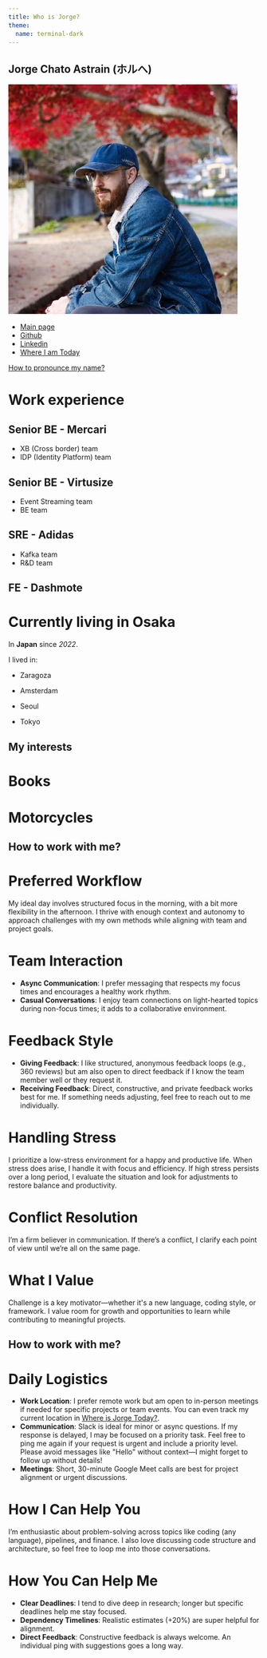 ```yaml
---
title: Who is Jorge?
theme:
  name: terminal-dark
---
```


Jorge Chato Astrain (ホルへ)
---
<!-- column_layout: [1, 1] -->
<!-- column: 0 -->
![](./profile.jpeg)

* [Main page](https://jorgechato.com)
* [Github](https://github.com/jorgechato)
* [Linkedin](https://www.linkedin.com/in/jorgechato/)
* [Where I am Today](https://whereisjorge.today/)

[How to pronounce my name?](https://www.youtube.com/watch?v=rN8GGnbOBYI)
<!-- column: 1 -->
# Work experience
## Senior BE - Mercari
* XB (Cross border) team
* IDP (Identity Platform) team
## Senior BE - Virtusize
* Event Streaming team
* BE team
## SRE - Adidas
* Kafka team
* R&D team
## FE - Dashmote

<!-- reset_layout -->
# Currently living in Osaka

In **Japan** since *2022*.

<!-- pause -->
I lived in:
* Zaragoza
<!-- pause -->
* Amsterdam
<!-- pause -->
* Seoul
<!-- pause -->
* Tokyo
<!-- end_slide -->
My interests
---
<!-- column_layout: [1, 1] -->
<!-- column: 0 -->
# Books
<!-- column: 1 -->
# Motorcycles
<!-- end_slide -->

How to work with me?
---
# Preferred Workflow

My ideal day involves structured focus in the morning, with a bit more flexibility in the afternoon. I thrive with enough context and autonomy to approach challenges with my own methods while aligning with team and project goals.

# Team Interaction

- **Async Communication**: I prefer messaging that respects my focus times and encourages a healthy work rhythm.
- **Casual Conversations**: I enjoy team connections on light-hearted topics during non-focus times; it adds to a collaborative environment.

# Feedback Style

- **Giving Feedback**: I like structured, anonymous feedback loops (e.g., 360 reviews) but am also open to direct feedback if I know the team member well or they request it.
- **Receiving Feedback**: Direct, constructive, and private feedback works best for me. If something needs adjusting, feel free to reach out to me individually.

# Handling Stress

I prioritize a low-stress environment for a happy and productive life. When stress does arise, I handle it with focus and efficiency. If high stress persists over a long period, I evaluate the situation and look for adjustments to restore balance and productivity.

# Conflict Resolution

I’m a firm believer in communication. If there’s a conflict, I clarify each point of view until we’re all on the same page.

# What I Value

Challenge is a key motivator—whether it's a new language, coding style, or framework. I value room for growth and opportunities to learn while contributing to meaningful projects.
<!-- end_slide -->

How to work with me?
---
# Daily Logistics

- **Work Location**: I prefer remote work but am open to in-person meetings if needed for specific projects or team events. You can even track my current location in [Where is Jorge Today?](https://whereisjorge.today/).
- **Communication**: Slack is ideal for minor or async questions. If my response is delayed, I may be focused on a priority task. Feel free to ping me again if your request is urgent and include a priority level. Please avoid messages like "Hello" without context—I might forget to follow up without details!
- **Meetings**: Short, 30-minute Google Meet calls are best for project alignment or urgent discussions.

# How I Can Help You

I’m enthusiastic about problem-solving across topics like coding (any language), pipelines, and finance. I also love discussing code structure and architecture, so feel free to loop me into those conversations.

# How You Can Help Me

- **Clear Deadlines**: I tend to dive deep in research; longer but specific deadlines help me stay focused.
- **Dependency Timelines**: Realistic estimates (+20%) are super helpful for alignment.
- **Direct Feedback**: Constructive feedback is always welcome. An individual ping with suggestions goes a long way.
